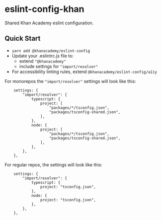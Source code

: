 # eslint-config-khan

Shared Khan Academy eslint configuration.

## Quick Start

- `yarn add @khanacademy/eslint-config`
- Update your .eslintrc.js file to:
  - extend `"@khanacademy"`
  - include settings for `"import/resolver"`
- For accessibility linting rules, extend `@khanacademy/eslint-config/a11y`

For monorepos the `"import/resolver"` settings will look like this:

```
    settings: {
        "import/resolver": {
            typescript: {
                project: [
                    "packages/*/tsconfig.json",
                    "packages/tsconfig-shared.json",
                ],
            },
            node: {
                project: [
                    "packages/*/tsconfig.json",
                    "packages/tsconfig-shared.json",
                ],
            },
        },
    },
```

For regular repos, the settings will look like this:

```
    settings: {
        "import/resolver": {
            typescript: {
                project: "tsconfig.json",
            },
            node: {
                project: "tsconfig.json",
            },
        },
    },
```
